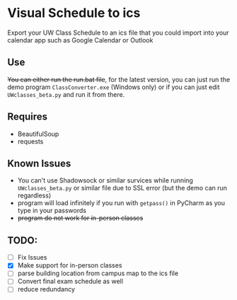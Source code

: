 # Visual Schedule to ics
 Export your UW Class Schedule to an ics file that you could import into your calendar app such as Google Calendar or Outlook
## Use
 <s>You can either run the run.bat file</s>, for the latest version, you can just run the demo program `ClassConverter.exe` (Windows only) or if you can just edit `UWclasses_beta.py` and run it from there.
## Requires
- BeautifulSoup
- requests
## Known Issues
 - You can't use Shadowsock or similar survices while running `UWclasses_beta.py` or similar file due to SSL error (but the demo can run regardless)
 - program will load infinitely if you run with `getpass()` in PyCharm as you type in your passwords
 - <s>program do not work for in-person classes</s>
## TODO:
- [ ] Fix Issues
- [X] Make support for in-person classes
- [ ] parse building location from campus map to the ics file
- [ ] Convert final exam schedule as well
- [ ] reduce redundancy
